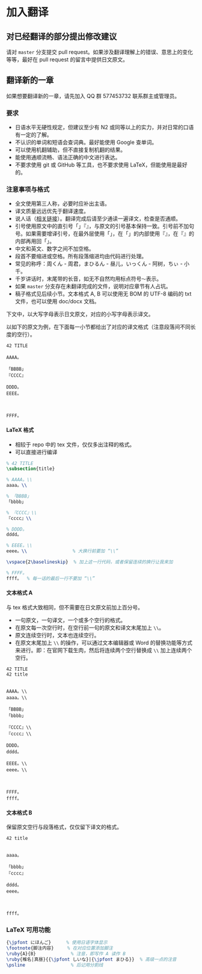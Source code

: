# 加入翻译

## 对已经翻译的部分提出修改建议

请对 `master` 分支提交 pull request。如果涉及翻译理解上的错误、意思上的变化等等，最好在 pull request 的留言中提供日文原文。

## 翻译新的一章

如果想要翻译新的一章，请先加入 QQ 群 577453732 联系群主或管理员。

### 要求

* 日语水平无硬性规定，但建议至少有 N2 或同等以上的实力，并对日常的口语有一定的了解。
* 不认识的单词和短语会查词典。最好能使用 Google 查单词。
* 可以使用机翻辅助，但不直接复制机翻的结果。
* 能使用通顺流畅、语法正确的中文进行表达。
* 不要求使用 git 或 GitHub 等工具，也不要求使用 LaTeX，但能使用是最好的。

### 注意事项与格式

* 全文使用第三人称，必要时应补出主语。
* 译文质量远远优先于翻译速度。
* 说人话（[相关链接](https://zh.wikipedia.org/wiki/Wikipedia:%E7%BF%BB%E8%AF%91%E8%85%94)）。翻译完成后请至少通读一遍译文，检查是否通顺。
* 引号使用原文中的直引号「」『』，与原文的引号基本保持一致。引号前不加句号。如果需要增译引号，在最外层使用「」，在「」的内部使用『』，在『』的内部再用回「」。
* 中文和英文、数字之间不加空格。
* 段首不要缩进或空格。所有段落缩进均由代码进行处理。
* 常见的称呼：周くん - 周君，まひるん - 昼儿，いっくん - 阿树，ちぃ - 小千。
* 千岁讲话时，末尾带的长音，如无不自然均用标点符号`～`表示。
* 如果 `master` 分支存在未翻译完成的文件，说明对应章节有人占坑。
* 稿子格式见后续小节。文本格式 A, B 可以使用无 BOM 的 UTF-8 编码的 txt 文件，也可以使用 doc/docx 文档。

下文中，以大写字母表示日文原文，对应的小写字母表示译文。

以如下的原文为例，在下面每一小节都给出了对应的译文格式（注意段落间不同长度的空行）。

```
42 TITLE

AAAA。

「BBBB」
『CCCC』

DDDD。
EEEE。



FFFF。
```

#### LaTeX 格式

* 相较于 repo 中的 tex 文件，仅仅多出注释的格式。
* 可以直接进行编译

```tex
% 42 TITLE
\subsection{title}

% AAAA。\\
aaaa。\\

% 「BBBB」
「bbbb」

% 『CCCC』\\
『cccc』\\

% DDDD。
dddd。

% EEEE。\\
eeee。\\                 % 大换行前要加 “\\”

\vspace{2\baselineskip}  % 加上这一行代码，或者保留连续的换行让我来加

% FFFF。
ffff。  % 每一话的最后一行不要加 “\\”
```

#### 文本格式 A

与 tex 格式大致相同，但不需要在日文原文前加上百分号。

* 一句原文，一句译文，一个或多个空行的格式。
* 在原文每一次空行时，在空行前一句的原文和译文末尾加上 `\\`。
* 原文连续空行时，文本也连续空行。
* 在原文末尾加上 `\\` 的操作，可以通过文本编辑器或 Word 的替换功能等方式来进行。即：在官网下载生肉，然后将连续两个空行替换成 `\\` 加上连续两个空行。

```
42 TITLE
42 title


AAAA。\\
aaaa。\\

「BBBB」
「bbbb」

『CCCC』\\
『cccc』\\

DDDD。
dddd。

EEEE。\\
eeee。\\



FFFF。
ffff。
```

#### 文本格式 B

保留原文空行与段落格式，仅仅留下译文的格式。

```
42 title


aaaa。

「bbbb」
『cccc』

dddd。
eeee。



ffff。
```

### LaTeX 可用功能

```tex
{\jpfont にほんご}　    % 使用日语字体显示
\footnote{脚注内容}     % 在对应位置添加脚注
\ruby{A}{B}             % 注音，即写作 A 读作 B
\ruby{椎名|真昼}{{\jpfont しいな}|{\jpfont まひる}}  % 高级一点的注音
\psline                 % 后记用分割线
```
